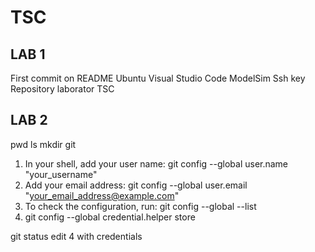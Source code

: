 # TSC
LAB 1
----------------------
First commit on README
Ubuntu
Visual Studio Code
ModelSim 
Ssh key
Repository laborator TSC

LAB 2
-----------------------
pwd
ls
mkdir
git

1) In your shell, add your user name:
	git config --global user.name "your_username"
2) Add your email address:
	git config --global user.email "your_email_address@example.com"
3) To check the configuration, run:
	git config --global --list
4) git config --global credential.helper store

git status
edit 4 with credentials